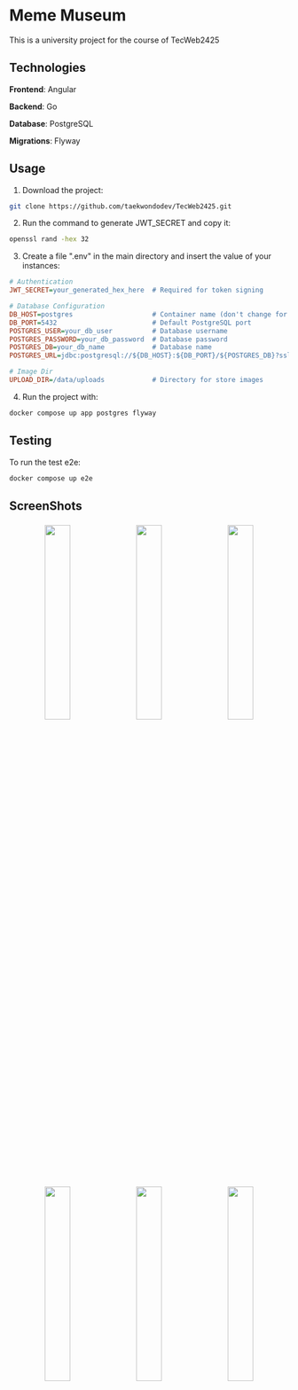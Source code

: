 <p align="center">
   
# Meme Museum

This is a university project for the course of TecWeb2425
</p>

## Technologies

**Frontend**: Angular

**Backend**: Go

**Database**: PostgreSQL

**Migrations**: Flyway

## Usage

1. Download the project:

```bash
git clone https://github.com/taekwondodev/TecWeb2425.git
```

2. Run the command to generate JWT_SECRET and copy it:

```bash
openssl rand -hex 32
```

3. Create a file ".env" in the main directory and insert the value of your instances:

```ini
# Authentication
JWT_SECRET=your_generated_hex_here  # Required for token signing

# Database Configuration
DB_HOST=postgres                    # Container name (don't change for compose)
DB_PORT=5432                        # Default PostgreSQL port
POSTGRES_USER=your_db_user          # Database username
POSTGRES_PASSWORD=your_db_password  # Database password
POSTGRES_DB=your_db_name            # Database name
POSTGRES_URL=jdbc:postgresql://${DB_HOST}:${DB_PORT}/${POSTGRES_DB}?sslmode=disable

# Image Dir
UPLOAD_DIR=/data/uploads            # Directory for store images
```

4. Run the project with:

```bash
docker compose up app postgres flyway
```

## Testing

To run the test e2e:

```bash
docker compose up e2e
```

## ScreenShots

<p align="center">
   <img src="https://github.com/user-attachments/assets/49306887-4771-4d3e-9c23-751b9d181691" width="30%" style="margin: 5px;"/>
   <img src="https://github.com/user-attachments/assets/927e596e-0239-46ca-9f51-8a7530313b34" width="30%" style="margin: 5px;">
   <img src="https://github.com/user-attachments/assets/1cdfa494-a844-4fa1-86da-d0400a3d29a1" width="30%" style="margin: 5px;"/>
</p>
<p align="center"> 
   <img src="https://github.com/user-attachments/assets/4dc4c49c-9656-4954-b26a-dc6306f51b27" width="30%" style="margin: 5px;"/> 
   <img src="https://github.com/user-attachments/assets/47628166-8168-4113-9f82-8e5332d8822b" width="30%" style="margin: 5px;"/>
   <img src="https://github.com/user-attachments/assets/174fd297-0631-4c33-bdb7-1065c2410153" width="30%" style="margin: 5px;"/>
</p>
